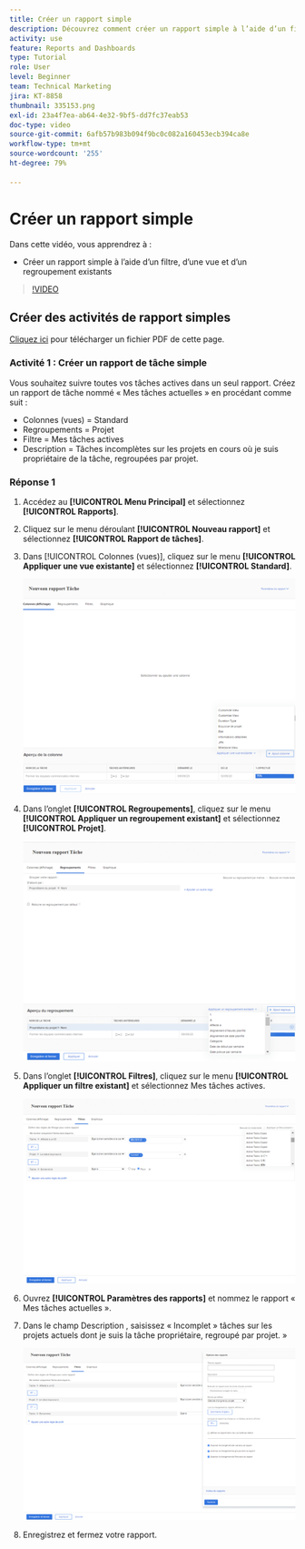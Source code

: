 ```yaml
---
title: Créer un rapport simple
description: Découvrez comment créer un rapport simple à l’aide d’un filtre, d’une vue et d’un regroupement existants dans Workfront.
activity: use
feature: Reports and Dashboards
type: Tutorial
role: User
level: Beginner
team: Technical Marketing
jira: KT-8858
thumbnail: 335153.png
exl-id: 23a4f7ea-ab64-4e32-9bf5-dd7fc37eab53
doc-type: video
source-git-commit: 6afb57b983b094f9bc0c082a160453ecb394ca8e
workflow-type: tm+mt
source-wordcount: '255'
ht-degree: 79%

---
```


# Créer un rapport simple

Dans cette vidéo, vous apprendrez à :

* Créer un rapport simple à l’aide d’un filtre, d’une vue et d’un regroupement existants

>[!VIDEO](https://video.tv.adobe.com/v/335153/?quality=12&learn=on)

## Créer des activités de rapport simples

[Cliquez ici](/help/assets/create-simple-report-activities.pdf) pour télécharger un fichier PDF de cette page.

### Activité 1 : Créer un rapport de tâche simple

Vous souhaitez suivre toutes vos tâches actives dans un seul rapport. Créez un rapport de tâche nommé « Mes tâches actuelles » en procédant comme suit :

* Colonnes (vues) = Standard
* Regroupements = Projet
* Filtre = Mes tâches actives
* Description = Tâches incomplètes sur les projets en cours où je suis propriétaire de la tâche, regroupées par projet.

### Réponse 1

1. Accédez au **[!UICONTROL Menu Principal]** et sélectionnez **[!UICONTROL Rapports]**.
1. Cliquez sur le menu déroulant **[!UICONTROL Nouveau rapport]** et sélectionnez **[!UICONTROL Rapport de tâches]**.
1. Dans [!UICONTROL Colonnes (vues)], cliquez sur le menu **[!UICONTROL Appliquer une vue existante]** et sélectionnez **[!UICONTROL Standard]**.

   ![Image de l’écran de création de colonnes dans un rapport de tâche](assets/simple-task-report-columns.png)

1. Dans l’onglet **[!UICONTROL Regroupements]**, cliquez sur le menu **[!UICONTROL Appliquer un regroupement existant]** et sélectionnez **[!UICONTROL Projet]**.

   ![Image de l’écran de création de regroupements dans un rapport de tâche](assets/simple-task-report-groupings.png)

1. Dans l’onglet **[!UICONTROL Filtres]**, cliquez sur le menu **[!UICONTROL Appliquer un filtre existant]** et sélectionnez Mes tâches actives.

   ![Image de l’écran de création de filtres dans un rapport de tâche](assets/simple-task-report-filters.png)

1. Ouvrez **[!UICONTROL Paramètres des rapports]** et nommez le rapport « Mes tâches actuelles ».
1. Dans le champ Description , saisissez « Incomplet »
tâches sur les projets actuels dont je suis la tâche
propriétaire, regroupé par projet. »

   ![Image de l’écran des paramètres du rapport dans un rapport de tâche](assets/simple-task-report-report-settings.png)

1. Enregistrez et fermez votre rapport.

